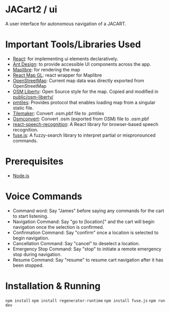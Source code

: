# JACart2 / ui
A user interface for autonomous navigation of a JACART.

# Important Tools/Libraries Used
- [React](https://react.dev/): for implementing ui elements declaratively.
- [Ant Design](https://ant.design/components/overview/): to provide accessible UI components across the app.
- [Maplibre](https://maplibre.org/): for rendering the map
- [React Map GL](https://visgl.github.io/react-map-gl/): react wrapper for Maplibre
- [OpenStreetMap](https://www.openstreetmap.org/#map=17/38.43711/-78.87157): Current map data was directly exported from OpenStreetMap
- [OSM Liberty](https://github.com/maputnik/osm-liberty): Open Source style for the map. Copied and modified in [public/osm-liberty/](public/osm-liberty/)
- [pmtiles](https://www.npmjs.com/package/pmtiles): Provides protocol that enables loading map from a singular static file.
- [Tilemaker](https://github.com/systemed/tilemaker/): Convert .osm.pbf file to .pmtiles
- [Osmconvert](https://wiki.openstreetmap.org/wiki/Osmconvert): Convert .osm (exported from OSM) file to .osm.pbf
- [react-speech-recognition](https://www.npmjs.com/package/react-speech-recognition): A React library for browser-based speech recognition.
- [fuse.js](https://www.fusejs.io/): A fuzzy-search library to interpret partial or mispronounced commands.


# Prerequisites
- [Node.js](https://nodejs.org/en)

# Voice Commands
- Command word: Say "James" before saying any commands for the cart to start listening.
- Navigation Command: Say "go to [location]" and the cart will begin navigation once the selection is confirmed. 
- Confirmation Command: Say "confirm" once a location is selected to begin navigation.
- Cancellation Command: Say "cancel" to deselect a location.
- Emergency Stop Command: Say "stop" to initiate a remote emergency stop during navigation.
- Resume Command: Say "resume" to resume cart navigation after it has been stopped.

# Installation & Running
`npm install`
`npm install regenerator-runtime`
`npm install fuse.js`
`npm run dev`

